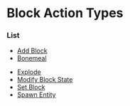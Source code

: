 # Block Action Types



### List
* [Add Block](block_action_types/add_block.md)
* [Bonemeal](block_action_types/bonemeal.md)
<!---
* [Execute Command](block_action_types/execute_command.md)
-->
* [Explode](block_action_types/explode.md)
* [Modify Block State](block_action_types/modify_block_state.md)
* [Set Block](block_action_types/set_block.md)
* [Spawn Entity](block_action_types/spawn_entity.md)

<!---
### Meta
* [Area of Effect](block_action_types/area_of_effect.md)
* [Offset](block_action_types/offset.md)
* [Execute Action](block_action_types/execute_action.md)
-->
